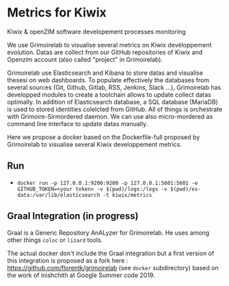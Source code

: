 # Metrics for Kiwix
Kiwix &amp; openZIM software developement processes monitoring

We use Grimoirelab to visualise several metrics on Kiwix devéloppement evolution. Datas are collect from our GitHub repositories of Kiwix and Openzim account (also called "project" in Grimoirelab).

Grimoirelab use Elasticsearch and Kibana to store datas and visualise thesesi on web dashboards. To populate effectively the databases from several sources (Git, Github, Gitlab, RSS, Jenkins, Slack ...), Grimoirelab has developped modules to create a toolchain allows to update collect datas optimally. In addition of Elasticsearch database, a SQL database (MariaDB) is used to stored identities colelcted from GitHub. All of things is orchestrate with Grimoire-Sirmordered daemon. We can use also micro-mordered as command line interface to update datas manually.

Here we propose a docker based on the Dockerfile-full proposed by Grimoirelab to visualise several Kiwix developpement metrics.

## Run


- `docker run -p 127.0.0.1:9200:9200 -p 127.0.0.1:5601:5601 -e GITHUB_TOKEN=<your token> -v $(pwd)/logs:/logs -v $(pwd)/es-data:/var/lib/elasticsearch -t kiwix/metrics`

## Graal Integration (in progress)

Graal is a Generic Repository AnALyzer for Grimoirelab. He uses among other things `coloc` or `lizard` tools.

The actual docker don't include the Graal integration but a first version of this integration is proposed as a fork here : https://github.com/florentk/grimoirelab (see `docker` subdirectory) based on the work of inishchith at Google Summer code 2019.
